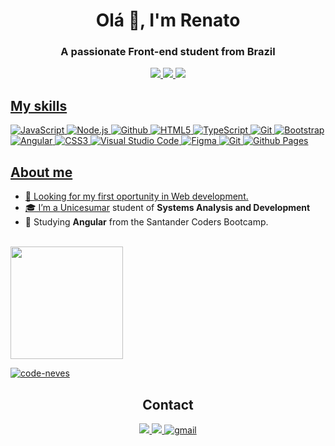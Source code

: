 

<h1 align="center">Olá 👋, I'm Renato</h1>
<h3 align="center">A passionate Front-end student from Brazil</h3>
                                            
<p align="center">
         
         
<a href="https://twitter.com/studyneves">
    <img src="https://img.shields.io/badge/Twitter-182F54?style=for-the-badge&logo=twitter&logoColor=white"/>
    </a>
    <a href="https://www.linkedin.com/in/renatomoraesctt/">
    <img src="https://img.shields.io/badge/LinkedIn-182F54?style=for-the-badge&logo=linkedin&logoColor=white"/>
    </a>
     <a href=""    <img src="https://img.shields.io/badge/Stack_Overflow-182F54?style=for-the-badge&logo=stack-overflow&logoColor=white"/>
    <img src="https://komarev.com/ghpvc/?username=code-neves&style=for-the-badge&color=274D8A&logoColor=white&logo=white"/></p>
</p>

<h2>My skills</h2>

<p align="center">
  

![JavaScript](https://img.shields.io/badge/javascript-1C31AC.svg?style=for-the-badge&logo=javascript&logoColor=white)
![Node.js](https://img.shields.io/badge/node.js-274D8A.svg?style=for-the-badge&logo=figma&logoColor=white)
![Github](https://img.shields.io/badge/github-182F54.svg?style=for-the-badge&logo=github&logoColor=white)
![HTML5](https://img.shields.io/badge/html5-182F54.svg?style=for-the-badge&logo=html5&logoColor=white)
![TypeScript](https://img.shields.io/badge/typescript-1C31AC.svg?style=for-the-badge&logo=typescript&logoColor=white)
![Git](https://img.shields.io/badge/git-274D8A.svg?style=for-the-badge&logo=git&logoColor=white)
![Bootstrap](https://img.shields.io/badge/Bootstrap-1C31AC.svg?style=for-the-badge&logo=bootstrap&logoColor=white)
![Angular](https://img.shields.io/badge/Angular-182F54.svg?style=for-the-badge&logo=angular&logoColor=white)
![CSS3](https://img.shields.io/badge/css3-1C31AC.svg?style=for-the-badge&logo=css3&logoColor=white)
![Visual Studio Code](https://img.shields.io/badge/Visual%20Studio%20Code-274D8A.svg?style=for-the-badge&logo=visual-studio-code&logoColor=white)
![Figma](https://img.shields.io/badge/figma-1C31AC.svg?style=for-the-badge&logo=figma&logoColor=white)
![Git](https://img.shields.io/badge/git-182F54.svg?style=for-the-badge&logo=git&logoColor=white)
![Github Pages](https://img.shields.io/badge/github%20pages-182F54.svg?style=for-the-badge&logo=github&logoColor=white)
  
<p/>


<h2>About me</h2>

- 🤔 Looking for my first oportunity in Web development.
- 🎓 I’m a <a href="https://www.unicesumar.edu.br/home/">Unicesumar</a> student of **Systems Analysis and Development**
- 🌱 Studying **Angular** from the Santander Coders Bootcamp.


<br/>

<a href="https://github.com/code-neves" align="center">
  <img height="180em" src="https://github-readme-stats.vercel.app/api?username=code-neves&theme=dark&show_icons=true" /> 
  
  [![code-neves](https://github-readme-stats.vercel.app/api/top-langs/?username=code-neves&layout=compact&theme=dark)](https://github.com/anuraghazra/github-readme-stats)
</a>

<h2 align="center">Contact</h2>
<p align="center">
<a href="https://twitter.com/studyneves">
    <img src="https://img.shields.io/badge/Twitter-1C31AC?style=for-the-badge&logo=twitter&logoColor=white"/>
    </a>
    <a href="https://www.linkedin.com/in/renatomoraesctt/">
    <img src="https://img.shields.io/badge/LinkedIn-1C31AC?style=for-the-badge&logo=linkedin&logoColor=white"/>
    </a>
     <a href="mailto:renato.ns.moraes@gmail.com">
<img alt=gmail src="https://img.shields.io/badge/Gmail-1C31AC?style=for-the-badge&logo=gmail&logoColor=white"/>
</a>
</p>
              


